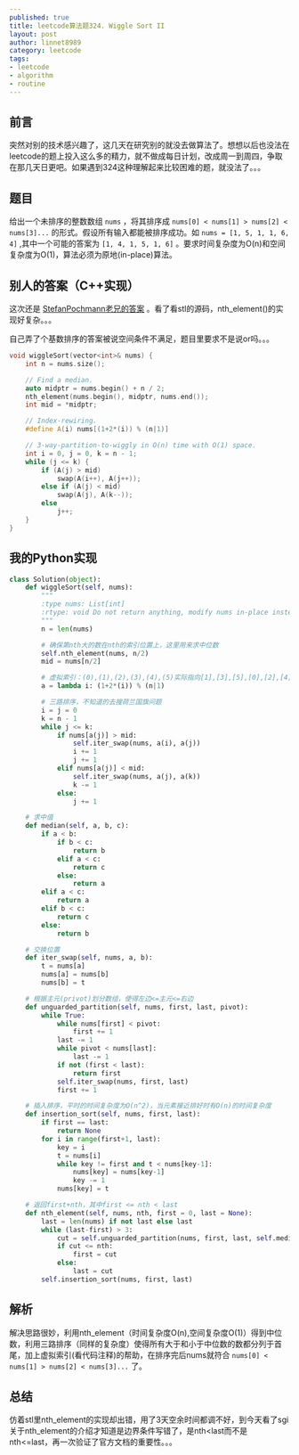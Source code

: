 ```yaml
---
published: true
title: leetcode算法题324. Wiggle Sort II
layout: post
author: linnet8989
category: leetcode
tags:
- leetcode
- algorithm
- routine
---
```


## 前言
突然对别的技术感兴趣了，这几天在研究别的就没去做算法了。想想以后也没法在leetcode的题上投入这么多的精力，就不做成每日计划，改成周一到周四，争取在那几天日更吧。如果遇到324这种理解起来比较困难的题，就没法了。。。

## 题目
给出一个未排序的整数数组 `nums` ，将其排序成 `nums[0] < nums[1] > nums[2] < nums[3]...` 的形式。假设所有输入都能被排序成功。如 `nums = [1, 5, 1, 1, 6, 4]` ,其中一个可能的答案为 `[1, 4, 1, 5, 1, 6]` 。要求时间复杂度为O(n)和空间复杂度为O(1)，算法必须为原地(in-place)算法。

## 别人的答案（C++实现）
这次还是 [StefanPochmann老兄的答案](https://leetcode.com/discuss/77133/o-n-o-1-after-median-virtual-indexing) 。看了看stl的源码，nth_element()的实现好复杂。。。

自己弄了个基数排序的答案被说空间条件不满足，题目里要求不是说or吗。。。

```c++
void wiggleSort(vector<int>& nums) {
    int n = nums.size();

    // Find a median.
    auto midptr = nums.begin() + n / 2;
    nth_element(nums.begin(), midptr, nums.end());
    int mid = *midptr;

    // Index-rewiring.
    #define A(i) nums[(1+2*(i)) % (n|1)]

    // 3-way-partition-to-wiggly in O(n) time with O(1) space.
    int i = 0, j = 0, k = n - 1;
    while (j <= k) {
        if (A(j) > mid)
            swap(A(i++), A(j++));
        else if (A(j) < mid)
            swap(A(j), A(k--));
        else
            j++;
    }
}
```

## 我的Python实现

```python
class Solution(object):
    def wiggleSort(self, nums):
        """
        :type nums: List[int]
        :rtype: void Do not return anything, modify nums in-place instead.
        """
        n = len(nums)

        # 确保第nth大的数在nth的索引位置上，这里用来求中位数
        self.nth_element(nums, n/2)
        mid = nums[n/2]

        # 虚拟索引：(0),(1),(2),(3),(4),(5)实际指向[1],[3],[5],[0],[2],[4]
        a = lambda i: (1+2*(i)) % (n|1)

        # 三路排序，不知道的去搜荷兰国旗问题
        i = j = 0
        k = n - 1
        while j <= k:
            if nums[a(j)] > mid:
                self.iter_swap(nums, a(i), a(j))
                i += 1
                j += 1
            elif nums[a(j)] < mid:
                self.iter_swap(nums, a(j), a(k))
                k -= 1
            else:
                j += 1

    # 求中值
    def median(self, a, b, c):
        if a < b:
            if b < c:
                return b
            elif a < c:
                return c
            else:
                return a
        elif a < c:
            return a
        elif b < c:
            return c
        else:
            return b

    # 交换位置
    def iter_swap(self, nums, a, b):
        t = nums[a]
        nums[a] = nums[b]
        nums[b] = t

    # 根据主元(privot)划分数组，使得左边<=主元<=右边
    def unguarded_partition(self, nums, first, last, pivot):
        while True:
            while nums[first] < pivot:
                first += 1
            last -= 1
            while pivot < nums[last]:
                last -= 1
            if not (first < last):
                return first
            self.iter_swap(nums, first, last)
            first += 1

    # 插入排序，平时的时间复杂度为O(n^2)，当元素接近排好时有O(n)的时间复杂度
    def insertion_sort(self, nums, first, last):
        if first == last:
            return None
        for i in range(first+1, last):
            key = i
            t = nums[i]
            while key != first and t < nums[key-1]:
                nums[key] = nums[key-1]
                key -= 1
            nums[key] = t

    # 返回first+nth，其中first <= nth < last
    def nth_element(self, nums, nth, first = 0, last = None):
        last = len(nums) if not last else last
        while (last-first) > 3:
            cut = self.unguarded_partition(nums, first, last, self.median(nums[first], nums[first+(last-first)/2], nums[last-1]))
            if cut <= nth:
                first = cut
            else:
                last = cut
        self.insertion_sort(nums, first, last)
```

## 解析
解决思路很妙，利用nth_element（时间复杂度O(n),空间复杂度O(1)）得到中位数，利用三路排序（同样的复杂度）使得所有大于和小于中位数的数都分列于首尾，加上虚拟索引(看代码注释)的帮助，在排序完后nums就符合 `nums[0] < nums[1] > nums[2] < nums[3]...` 了。

<!-- more -->

## 总结
仿着stl里nth_element的实现却出错，用了3天空余时间都调不好，到今天看了sgi关于nth_element的介绍才知道是边界条件写错了，是nth<last而不是nth<=last，再一次验证了官方文档的重要性。。。
